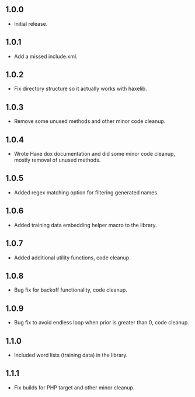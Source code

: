 ## 1.0.0
* Initial release.

## 1.0.1
* Add a missed include.xml.

## 1.0.2
* Fix directory structure so it actually works with haxelib.

## 1.0.3
* Remove some unused methods and other minor code cleanup.

## 1.0.4
* Wrote Haxe dox documentation and did some minor code cleanup, mostly removal of unused methods.

## 1.0.5
* Added regex matching option for filtering generated names.

## 1.0.6
* Added training data embedding helper macro to the library.

## 1.0.7
* Added additional utility functions, code cleanup.

## 1.0.8
* Bug fix for backoff functionality, code cleanup.

## 1.0.9
* Bug fix to avoid endless loop when prior is greater than 0, code cleanup.

## 1.1.0
* Included word lists (training data) in the library.

## 1.1.1
* Fix builds for PHP target and other minor cleanup.